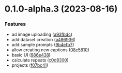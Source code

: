 # 0.1.0-alpha.3 (2023-08-16)


### Features

* ad image uploading ([a93fbdc](https://github.com/failfa-st/LoRAdo/commit/a93fbdcfdf8877739c42eb4ed4e2ec467013d0e0))
* add dataset creation ([a486936](https://github.com/failfa-st/LoRAdo/commit/a4869368502c49cc3766c245f06dad084a4ef0f8))
* add sample prompts ([9b4efb7](https://github.com/failfa-st/LoRAdo/commit/9b4efb7839d8fb9de11818cffeeb4d1d7cf6994d))
* allow creating new captions ([08c5810](https://github.com/failfa-st/LoRAdo/commit/08c5810b6b06b1db70f0147ecbe8df6a1557483c))
* basic UI ([686e438](https://github.com/failfa-st/LoRAdo/commit/686e43844e25d33606d470307dc91465a6032e21))
* calculate repeats ([c0d8300](https://github.com/failfa-st/LoRAdo/commit/c0d83002b12df579bd7eee946416f1ad4d9d8ae7))
* projects ([f07bc41](https://github.com/failfa-st/LoRAdo/commit/f07bc41e2d0df8d036c6734eead8e37cd1de2954))



